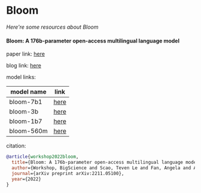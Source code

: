 # Bloom
*Here're some resources about Bloom*



#### Bloom: A 176b-parameter open-access multilingual language model

paper link: [here](https://arxiv.org/pdf/2211.05100)

blog link: [here](https://huggingface.co/blog/bloom-megatron-deepspeed#tensor-parallelism)

model links: 

|model name|link|
|-|-|
|bloom-7b1|[here](https://huggingface.co/bigscience/bloom-7b1)|
|bloom-3b|[here](https://huggingface.co/bigscience/bloom-3b)|
|bloom-1b7|[here](https://huggingface.co/bigscience/bloom-1b7)|
|bloom-560m|[here](https://huggingface.co/bigscience/bloom-560m)|

citation: 
```bibtex
@article{workshop2022bloom,
  title={Bloom: A 176b-parameter open-access multilingual language model},
  author={Workshop, BigScience and Scao, Teven Le and Fan, Angela and Akiki, Christopher and Pavlick, Ellie and Ili{\'c}, Suzana and Hesslow, Daniel and Castagn{\'e}, Roman and Luccioni, Alexandra Sasha and Yvon, Fran{\c{c}}ois and others},
  journal={arXiv preprint arXiv:2211.05100},
  year={2022}
}
```
    